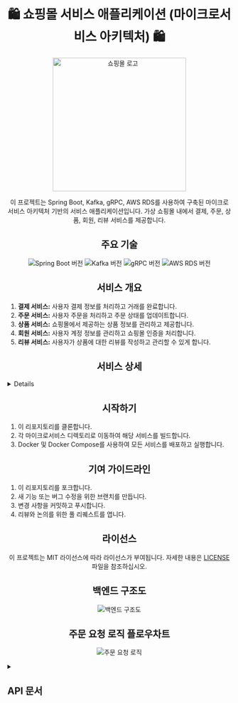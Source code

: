 <!-- 헤더 -->
<h1 align="center">🛍️ 쇼핑몰 서비스 애플리케이션 (마이크로서비스 아키텍처) 🛍️</h1>
<p align="center">
  <img src="https://github.com/ooANAoo/Spring-Cart-Microservice-E-Commerce-Platform/assets/43637355/4a8710be-256c-4fa9-9a64-0f281c3b998e" alt="쇼핑몰 로고" width="300" height="300">

</p>
<p align="center">이 프로젝트는 Spring Boot, Kafka, gRPC, AWS RDS를 사용하여 구축된 마이크로서비스 아키텍처 기반의 서비스 애플리케이션입니다. 가상 쇼핑몰 내에서 결제, 주문, 상품, 회원, 리뷰 서비스를 제공합니다.</p>

<!-- 주요 기술 -->
<h2 align="center">주요 기술</h2>
<p align="center">
  <img src="https://img.shields.io/badge/Spring%20Boot-3.2.5-green" alt="Spring Boot 버전">
  <img src="https://img.shields.io/badge/Kafka-2.8.0-red" alt="Kafka 버전">
  <img src="https://img.shields.io/badge/gRPC-1.39.0-blue" alt="gRPC 버전">
  <img src="https://img.shields.io/badge/AWS%20RDS-Latest-orange" alt="AWS RDS 버전">
</p>

<!-- 서비스 개요 -->
<h2 align="center">서비스 개요</h2>
<ol>
  <li><strong>결제 서비스:</strong> 사용자 결제 정보를 처리하고 거래를 완료합니다.</li>
  <li><strong>주문 서비스:</strong> 사용자 주문을 처리하고 주문 상태를 업데이트합니다.</li>
  <li><strong>상품 서비스:</strong> 쇼핑몰에서 제공하는 상품 정보를 관리하고 제공합니다.</li>
  <li><strong>회원 서비스:</strong> 사용자 계정 정보를 관리하고 쇼핑몰 인증을 처리합니다.</li>
  <li><strong>리뷰 서비스:</strong> 사용자가 상품에 대한 리뷰를 작성하고 관리할 수 있게 합니다.</li>
</ol>
<h2 align="center">서비스 상세</h2>
<details style="margin-bottom: 15px;">
<ol>
    <li>
        <span class="toggle-button" onclick="toggleContent('payment-service')"><strong>결제 서비스:</strong></span>
        <div id="payment-service" class="toggle-content">
            <p><strong>기능:</strong> 사용자 결제 정보를 안전하게 처리하고 거래를 완료합니다.</p>
            <p><strong>주요 기능:</strong></p>
            <ul>
                <li>다양한 결제 수단 지원 (신용카드, 은행 송금, 모바일 결제 등)</li>
                <li>결제 보안 강화 (SSL 인증, 2단계 인증 등)</li>
                <li>결제 실패 시 알림 및 재시도 기능</li>
                <li>결제 내역 조회 및 영수증 발급</li>
            </ul>
            <p><strong>기술 스택:</strong></p>
            <ul>
                <li><strong>gRPC:</strong> 결제 서비스와 다른 마이크로서비스 간의 통신에 사용됩니다. 빠르고 효율적인 데이터 전송을 보장합니다.</li>
                <li><strong>Kafka:</strong> 결제 이벤트를 실시간으로 처리하고 분석을 위해 메시지 큐에 전송합니다.</li>
            </ul>
        </div>
    </li>
    <li>
        <span class="toggle-button" onclick="toggleContent('order-service')"><strong>주문 서비스:</strong></span>
        <div id="order-service" class="toggle-content">
            <p><strong>기능:</strong> 사용자 주문을 처리하고 주문 상태를 실시간으로 업데이트합니다.</p>
            <p><strong>주요 기능:</strong></p>
            <ul>
                <li>주문 생성 및 확인</li>
                <li>주문 상태 추적 (주문 접수, 처리 중, 배송 중, 배송 완료 등)</li>
                <li>주문 변경 및 취소 기능</li>
                <li>주문 내역 조회 및 관리</li>
            </ul>
            <p><strong>기술 스택:</strong></p>
            <ul>
                <li><strong>gRPC:</strong> 주문 서비스와 다른 서비스 간의 효율적인 통신을 지원합니다.</li>
                <li><strong>Kafka:</strong> 주문 생성 및 상태 업데이트 이벤트를 처리하고 관련 서비스에 전달합니다.</li>
            </ul>
        </div>
    </li>
    <li>
        <span class="toggle-button" onclick="toggleContent('product-service')"><strong>상품 서비스:</strong></span>
        <div id="product-service" class="toggle-content">
            <p><strong>기능:</strong> 쇼핑몰에서 제공하는 상품 정보를 관리하고 제공합니다.</p>
            <p><strong>주요 기능:</strong></p>
            <ul>
                <li>상품 등록, 수정 및 삭제</li>
                <li>상품 상세 정보 제공 (설명, 가격, 재고 상태 등)</li>
                <li>상품 검색 및 필터 기능</li>
                <li>상품 카테고리 및 태그 관리</li>
            </ul>
            <p><strong>기술 스택:</strong></p>
            <ul>
                <li><strong>gRPC:</strong> 상품 정보 요청 및 관리 서비스를 다른 서비스와 통합합니다.</li>
                <li><strong>Kafka:</strong> 상품 정보 변경 이벤트를 브로드캐스트하여 다른 서비스들이 최신 정보를 유지할 수 있도록 합니다.</li>
            </ul>
        </div>
    </li>
    <li>
        <span class="toggle-button" onclick="toggleContent('member-service')"><strong>회원 서비스:</strong></span>
        <div id="member-service" class="toggle-content">
            <p><strong>기능:</strong> 사용자 계정 정보를 관리하고 쇼핑몰 인증을 처리합니다.</p>
            <p><strong>주요 기능:</strong></p>
            <ul>
                <li>회원 가입 및 로그인</li>
                <li>회원 정보 수정 및 탈퇴</li>
                <li>비밀번호 변경 및 찾기 기능</li>
                <li>회원 등급 및 포인트 시스템</li>
            </ul>
            <p><strong>기술 스택:</strong></p>
            <ul>
                <li><strong>gRPC:</strong> 회원 서비스와 다른 서비스 간의 통신을 최적화합니다.</li>
                <li><strong>Kafka:</strong> 회원 가입 및 정보 변경 이벤트를 처리하여 관련 서비스에 전파합니다.</li>
            </ul>
        </div>
    </li>
    <li>
        <span class="toggle-button" onclick="toggleContent('review-service')"><strong>리뷰 서비스:</strong></span>
        <div id="review-service" class="toggle-content">
            <p><strong>기능:</strong> 사용자가 상품에 대한 리뷰를 작성하고 관리할 수 있게 합니다.</p>
            <p><strong>주요 기능:</strong></p>
            <ul>
                <li>리뷰 작성 및 수정</li>
                <li>리뷰 평가 (좋아요, 신고 등)</li>
                <li>리뷰 조회 및 필터링</li>
                <li>리뷰 통계 제공 (평균 평점, 리뷰 수 등)</li>
            </ul>
            <p><strong>기술 스택:</strong></p>
            <ul>
                <li><strong>gRPC:</strong> 리뷰 데이터의 실시간 처리를 위해 다른 서비스와 통신합니다.</li>
                <li><strong>Kafka:</strong> 리뷰 작성 및 수정 이벤트를 처리하고 관련 데이터 분석 서비스에 전달합니다.</li>
            </ul>
        </div>
    </li>
</ol>
</details>

<!-- 시작하기 -->
<h2 align="center">시작하기</h2>
<ol>
  <li>이 리포지토리를 클론합니다.</li>
  <li>각 마이크로서비스 디렉토리로 이동하여 해당 서비스를 빌드합니다.</li>
  <li>Docker 및 Docker Compose를 사용하여 모든 서비스를 배포하고 실행합니다.</li>
</ol>

<!-- 기여 가이드라인 -->
<h2 align="center">기여 가이드라인</h2>
<ol>
  <li>이 리포지토리를 포크합니다.</li>
  <li>새 기능 또는 버그 수정을 위한 브랜치를 만듭니다.</li>
  <li>변경 사항을 커밋하고 푸시합니다.</li>
  <li>리뷰와 논의를 위한 풀 리퀘스트를 엽니다.</li>
</ol>

<!-- 라이선스 -->
<h2 align="center">라이선스</h2>
<p align="center">이 프로젝트는 MIT 라이선스에 따라 라이선스가 부여됩니다. 자세한 내용은 <a href="LICENSE">LICENSE</a> 파일을 참조하십시오.</p>

<!-- 백엔드 구조도 -->
<h2 align="center">백엔드 구조도</h2>
<p align="center">
    <img src="https://github.com/ooANAoo/Spring-Cart-Microservice-E-Commerce-Platform/assets/43637355/0a75c7cc-9d39-4333-a8bc-c24ad2d21d80" alt="백엔드 구조도">
</p>


<!-- 주문 요청 로직 플로우차트 -->
<h2 align="center">주문 요청 로직 플로우차트</h2>
<p align="center">
 <img src="https://github.com/ooANAoo/Spring-Cart-Microservice-E-Commerce-Platform/assets/43637355/f0f95e93-d774-42c7-8460-b3b997432958" alt="주문 요청 로직">
</p>

<!-- API 문서 -->
<!-- 헤더 -->
<!-- 헤더 -->

<details style="margin-bottom: 15px;">
   <summary><h2>API 문서</h2></summary>
  <p align="center">이 문서는 쇼핑몰 서비스 애플리케이션의 API 엔드포인트와 그 사용 방법에 대해 설명합니다.</p>
<!-- 아이템 리소스 -->
<details style="margin-bottom: 15px;">
  <summary><h2>아이템 리소스를 다루는 API</h2></summary>
  <ul>
    <li><strong>모든 아이템 정보를 가져옴:</strong> <code>GET /items</code></li>
    <li><strong>특정 아이템 정보를 가져옴:</strong> <code>GET /items/?item-name</code> (Like)</li>
    <li><strong>카테고리별, 특정 아이템 정보를 가져옴:</strong> <code>GET /items/{item-name,category}</code></li>
    <li><strong>카테고리별, 최소 가격, 특정 아이템 정보를 가져옴:</strong> <code>GET /items/{item-name,category,min-price}</code></li>
    <li><strong>카테고리별, 최소 최대 가격, 특정 아이템 정보를 가져옴:</strong> <code>GET /items/{item-name, category, min-price, max-price}</code></li>
    <li><strong>특정 아이템 정보를 생성함:</strong> <code>POST /items/{item}</code></li>
    <li><strong>아이템 리스트 정보를 생성함:</strong> <code>POST /items/{List&lt;item&gt;}</code></li>
    <li><strong>특정 아이템 정보를 수정함:</strong> <code>PUT /items/{item}</code></li>
    <li><strong>특정 아이템 정보를 부분 수정함:</strong> <code>PATCH /items/{item}</code></li>
    <li><strong>특정 아이템 정보를 삭제함:</strong> <code>DELETE /items/{item-id}</code></li>
  </ul>
</details>

<!-- 주문 리소스 -->
<details style="margin-bottom: 15px;">
  <summary><h2>주문 리소스를 다루는 API</h2></summary>
  <ul>
    <li><strong>모든 주문 정보를 가져옴:</strong> <code>GET /orders</code></li>
    <li><strong>특정 고객의 주문 정보를 가져옴:</strong> <code>GET /orders/?z{Authorization(Bearer)}</code></li>
    <li><strong>특정 고객의 특정 아이템 주문 정보를 가져옴:</strong> <code>GET /orders/?{member-id,item-id} {Authorization(Bearer)}</code></li>
    <li><strong>물품 한개 주문의 주문 정보를 생성함:</strong> <code>POST /orders/{item}</code></li>
    <li><strong>물품 여러 개 주문의 주문 정보를 생성함:</strong> <code>POST /orders/{&lt;List&gt;items}</code></li>
    <li><strong>물품 한개 주문의 주문 정보를 전부 수정함:</strong> <code>PUT /orders/{item}</code></li>
    <li><strong>물품 한개 주문의 주문 정보를 부분 수정함:</strong> <code>PATCH /orders/{item}</code></li>
    <li><strong>물품 한개 주문의 주문 정보를 삭제함:</strong> <code>DELETE /orders/?item-id</code></li>
  </ul>
</details>

<!-- 리뷰 리소스 -->
<details style="margin-bottom: 15px;">
  <summary><h2>리뷰 리소스를 다루는 API</h2></summary>
  <ul>
    <li><strong>모든 리뷰 정보를 가져옴:</strong> <code>GET /reviews</code></li>
    <li><strong>특정 아이템의 리뷰 정보를 가져옴:</strong> <code>GET /reviews/?item-id</code></li>
    <li><strong>특정 유저의 리뷰 정보를 가져옴:</strong> <code>GET /reviews/?member-id</code></li>
    <li><strong>특정 리뷰를 삭제함:</strong> <code>DELETE /reviews/?review-id</code></li>
    <li><strong>특정 리뷰를 전부 수정함:</strong> <code>PUT /reviews/{review}</code></li>
    <li><strong>특정 리뷰를 부분 수정함:</strong> <code>PATCH /reviews/{review}</code></li>
  </ul>
</details>

<!-- 유저 리소스 -->
<details style="margin-bottom: 15px;">
  <summary><h2>유저 리소스를 다루는 API (/api)</h2></summary>
  <ul>
    <li><strong>모든 유저 정보를 가져옴:</strong> <code>GET /members</code></li>
    <li><strong>특정 유저의 정보를 가져옴:</strong></li>
    <ul>
      <li><code>GET /members/id/{member-id}</code></li>
      <li><code>GET /members/email/{email}</code></li>
    </ul>
    <li><strong>특정 유저의 구매자/판매자 상세정보 가져오기:</strong></li>
    <ul>
      <li><code>GET /members/customer-detail/email/{email}</code></li>
      <li><code>GET /members/seller-detail/email/{email}</code></li>
    </ul>
    <li><strong>특정 유저정보를 생성함:</strong> <code>POST /members/{member}</code></li>
    <li><strong>특정 유저정보를 전부 수정함:</strong> <code>PUT /members/{member}</code></li>
    <li><strong>특정 유저정보를 부분 수정함:</strong> <code>PATCH /members/{member}</code></li>
    <li><strong>특정 유저정보를 삭제함:</strong> <code>DELETE /members/?member-id</code></li>
  </ul>
</details>

<!-- 인증 및 인가 -->
<details style="margin-bottom: 15px;">
  <summary><h2>인증 및 인가</h2></summary>
  <ul>
    <li><strong>유저 등록:</strong> <code>POST /api/auth/register/{name,email,password,role}</code></li>
    <li><strong>로그인:</strong> <code>POST /api/auth/authenticate/{email,password}</code></li>
    <li><strong>엑세스 토큰 재발급:</strong> <code>POST /api/auth/access-token/{Authorization(Bearer)}</code></li>
  </ul>
</details>

<!-- 비밀번호 변경 -->
<details style="margin-bottom: 15px;">
  <summary><h2>비밀번호 변경</h2></summary>
  <ul>
    <li><strong>비밀번호 변경:</strong> <code>PATCH /api/change-password/{currentPassword,newPassword,confirmationPassword} {Authorization(Bearer)}</code></li>
  </ul>
</details>

<!-- 구매자 상세정보 -->
<details style="margin-bottom: 15px;">
  <summary><h2>구매자 상세정보</h2></summary>
  <ul>
    <li><strong>구매자 상세정보 생성:</strong> <code>POST /api/customers/customer-detail/{age,gender,address} {Authorization(Bearer)}</code></li>
    <li><strong>구매자 상세정보 업데이트:</strong> <code>PATCH /api/customers/customer-detail/{age,gender,address} {Authorization(Bearer)}</code></li>
  </ul>
</details>

<!-- 판매자 상세정보 -->
<details style="margin-bottom: 15px;">
  <summary><h2>판매자 상세정보</h2></summary>
  <ul>
    <li><strong>판매자 상세정보 생성:</strong> <code>POST /api/sellers/seller-detail/{licence,address,domain,age} {Authorization(Bearer)}</code></li>
    <li><strong>판매자 상세정보 업데이트:</strong> <code>PATCH /api/sellers/seller-detail/{licence,address,domain,age} {Authorization(Bearer)}</code></li>
  </ul>
</details>
</details>
